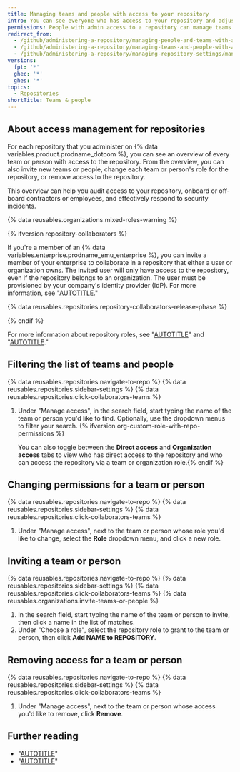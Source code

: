 ```yaml
---
title: Managing teams and people with access to your repository
intro: You can see everyone who has access to your repository and adjust permissions.
permissions: People with admin access to a repository can manage teams and people with access to a repository.
redirect_from:
  - /github/administering-a-repository/managing-people-and-teams-with-access-to-your-repository
  - /github/administering-a-repository/managing-teams-and-people-with-access-to-your-repository
  - /github/administering-a-repository/managing-repository-settings/managing-teams-and-people-with-access-to-your-repository
versions:
  fpt: '*'
  ghec: '*'
  ghes: '*'
topics:
  - Repositories
shortTitle: Teams & people
---
```


## About access management for repositories

For each repository that you administer on {% data variables.product.prodname_dotcom %}, you can see an overview of every team or person with access to the repository. From the overview, you can also invite new teams or people, change each team or person's role for the repository, or remove access to the repository.

This overview can help you audit access to your repository, onboard or off-board contractors or employees, and effectively respond to security incidents.

{% data reusables.organizations.mixed-roles-warning %}

{% ifversion repository-collaborators %}

If you're a member of an {% data variables.enterprise.prodname_emu_enterprise %}, you can invite a member of your enterprise to collaborate in a repository that either a user or organization owns. The invited user will only have access to the repository, even if the repository belongs to an organization. The user must be provisioned by your company's identity provider (IdP). For more information, see "[AUTOTITLE](/organizations/managing-peoples-access-to-your-organization-with-roles/roles-in-an-organization#outside-collaborators-or-repository-collaborators)."

{% data reusables.repositories.repository-collaborators-release-phase %}

{% endif %}

For more information about repository roles, see "[AUTOTITLE](/account-and-profile/setting-up-and-managing-your-personal-account-on-github/managing-personal-account-settings/permission-levels-for-a-personal-account-repository)" and "[AUTOTITLE](/organizations/managing-user-access-to-your-organizations-repositories/managing-repository-roles/repository-roles-for-an-organization)."

## Filtering the list of teams and people

{% data reusables.repositories.navigate-to-repo %}
{% data reusables.repositories.sidebar-settings %}
{% data reusables.repositories.click-collaborators-teams %}
1. Under "Manage access", in the search field, start typing the name of the team or person you'd like to find. Optionally, use the dropdown menus to filter your search. {% ifversion org-custom-role-with-repo-permissions %}

   You can also toggle between the **Direct access** and **Organization access** tabs to view who has direct access to the repository and who can access the repository via a team or organization role.{% endif %}

## Changing permissions for a team or person

{% data reusables.repositories.navigate-to-repo %}
{% data reusables.repositories.sidebar-settings %}
{% data reusables.repositories.click-collaborators-teams %}
1. Under "Manage access", next to the team or person whose role you'd like to change, select the **Role** dropdown menu, and click a new role.

## Inviting a team or person

{% data reusables.repositories.navigate-to-repo %}
{% data reusables.repositories.sidebar-settings %}
{% data reusables.repositories.click-collaborators-teams %}
{% data reusables.organizations.invite-teams-or-people %}
1. In the search field, start typing the name of the team or person to invite, then click a name in the list of matches.
1. Under "Choose a role", select the repository role to grant to the team or person, then click **Add NAME to REPOSITORY**.

## Removing access for a team or person

{% data reusables.repositories.navigate-to-repo %}
{% data reusables.repositories.sidebar-settings %}
{% data reusables.repositories.click-collaborators-teams %}
1. Under "Manage access", next to the team or person whose access you'd like to remove, click **Remove**.

## Further reading

* "[AUTOTITLE](/repositories/managing-your-repositorys-settings-and-features/managing-repository-settings/setting-repository-visibility)"
* "[AUTOTITLE](/organizations/managing-user-access-to-your-organizations-repositories/managing-repository-roles/setting-base-permissions-for-an-organization)"

